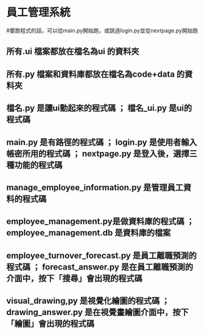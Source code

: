 # 員工管理系統
#要跑程式的話，可以從main.py開始跑，或跳過login.py並從nextpage.py開始跑
## 所有.ui 檔案都放在檔名為ui 的資料夾
## 所有.py 檔案和資料庫都放在檔名為code+data 的資料夾
## 檔名.py 是讓ui動起來的程式碼 ； 檔名_ui.py 是ui的程式碼
## main.py 是有路徑的程式碼 ； login.py 是使用者輸入帳密所用的程式碼 ； nextpage.py 是登入後，選擇三種功能的程式碼
## manage_employee_information.py 是管理員工資料的程式碼
## employee_management.py是做資料庫的程式碼 ； employee_management.db 是資料庫的檔案
## employee_turnover_forecast.py 是員工離職預測的程式碼 ； forecast_answer.py 是在員工離職預測的介面中，按下「搜尋」會出現的程式碼
## visual_drawing,py 是視覺化繪圖的程式碼 ； drawing_answer.py 是在視覺畫繪圖介面中，按下「繪圖」會出現的程式碼

